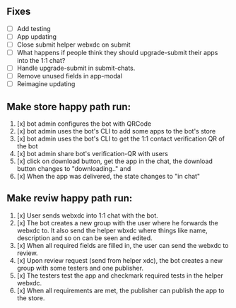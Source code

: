 
## Fixes
- [ ] Add testing
- [ ] App updating
- [ ] Close submit helper webxdc on submit
- [ ] What happens if people think they should upgrade-submit their apps into the 1:1 chat?
- [ ] Handle upgrade-submit in submit-chats.
- [ ] Remove unused fields in app-modal
- [ ] Reimagine updating

## Make store happy path run:
1. [x] bot admin configures the bot with QRCode
2. [x] bot admin uses the bot's CLI to add some apps to the bot's store 
3. [x] bot admin uses the bot's CLI to get the 1:1 contact verification QR of the bot
4. [x] bot admin share bot's verification-QR with users
6. [x] click on download button, get the app in the chat, the download button changes to "downloading.." and
7. [x] When the app was delivered, the state changes to "in chat"

## Make reviw happy path run:
1. [x] User sends webxdc into 1:1 chat with the bot.
2. [x] The bot creates a new group with the user where he forwards the webxdc to. It also send the helper wbxdc where things like name, description and so on can be seen and edited.
3. [x] When all required fields are filled in, the user can send the webxdc to review.
4. [x] Upon review request (send from helper xdc), the bot creates a new group with some testers and one publisher.
5. [x] The testers test the app and checkmark required tests in the helper webxdc.
6. [x] When all requirements are met, the publisher can publish the app to the store. 
